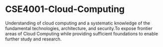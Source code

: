 # CSE4001-Cloud-Computing
Understanding of cloud computing and a systematic knowledge of the fundamental technologies, architecture, and security.To expose frontier areas of Cloud Computing while providing sufficient foundations to enable further study and research.
